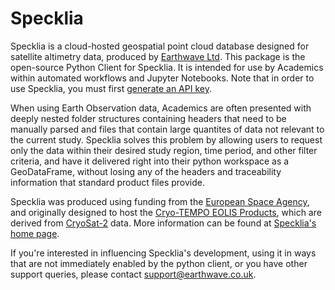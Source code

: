# Specklia

Specklia is a cloud-hosted geospatial point cloud database designed for satellite altimetry data, produced by [Earthwave Ltd](https://earthwave.co.uk/). This package is the open-source Python Client for Specklia. It is intended for use by Academics within automated workflows and Jupyter Notebooks. Note that in order to use Specklia, you must first [generate an API key](https://specklia.earthwave.co.uk).

When using Earth Observation data, Academics are often presented with deeply nested folder structures containing headers that need to be manually parsed and files that contain large quantites of data not relevant to the current study. Specklia solves this problem by allowing users to request only the data within their desired study region, time period, and other filter criteria, and have it delivered right into their python workspace as a GeoDataFrame, without losing any of the headers and traceability information that standard product files provide.

Specklia was produced using funding from the [European Space Agency](https://www.esa.int/), and originally designed to host the [Cryo-TEMPO EOLIS Products](https://cryotempo-eolis.org/), which are derived from [CryoSat-2](https://www.esa.int/Applications/Observing_the_Earth/FutureEO/CryoSat) data. More information can be found at [Specklia's home page](https://specklia.earthwave.co.uk/).

If you're interested in influencing Specklia's development, using it in ways that are not
immediately enabled by the python client, or you have other support queries, please contact [support@earthwave.co.uk](mailto:support@earthwave.co.uk).
